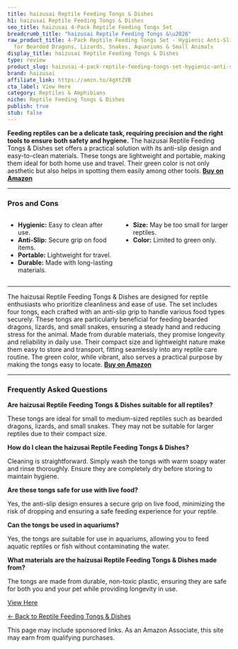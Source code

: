 ```yaml
---
title: haizusai Reptile Feeding Tongs & Dishes
h1: haizusai Reptile Feeding Tongs & Dishes
seo_title: haizusai 4-Pack Reptile Feeding Tongs Set
breadcrumb_title: "haizusai Reptile Feeding Tongs &\u2026"
raw_product_title: 4-Pack Reptile Feeding Tongs Set - Hygienic Anti-Slip Green Tweezers
  for Bearded Dragons, Lizards, Snakes, Aquariums & Small Animals
display_title: haizusai Reptile Feeding Tongs & Dishes
type: review
product_slug: haizusai-4-pack-reptile-feeding-tongs-set-hygienic-anti-slip-green-twee-db3ddbcc
brand: haizusai
affiliate_link: https://amzn.to/4gXtZVB
cta_label: View Here
category: Reptiles & Amphibians
niche: Reptile Feeding Tongs & Dishes
publish: true
stub: false
---
```


<div id="intro" class="full-width">
  <p><strong>Feeding reptiles can be a delicate task, requiring precision and the right tools to ensure both safety and hygiene.</strong> The haizusai Reptile Feeding Tongs & Dishes set offers a practical solution with its anti-slip design and easy-to-clean materials. These tongs are lightweight and portable, making them ideal for both home use and travel. Their green color is not only aesthetic but also helps in spotting them easily among other tools. <a href="https://amzn.to/4gXtZVB" rel="nofollow sponsored noopener" target="_blank"><strong>Buy on Amazon</strong></a></p>
</div>

<hr />
<h3 id="pros-cons">Pros and Cons</h3>
<div class="pc-grid" style="display:grid;grid-template-columns:1fr 1fr;gap:16px;">
  <ul>
    <li><strong>Hygienic:</strong> Easy to clean after use.</li>
    <li><strong>Anti-Slip:</strong> Secure grip on food items.</li>
    <li><strong>Portable:</strong> Lightweight for travel.</li>
    <li><strong>Durable:</strong> Made with long-lasting materials.</li>
  </ul>
  <ul>
    <li><strong>Size:</strong> May be too small for larger reptiles.</li>
    <li><strong>Color:</strong> Limited to green only.</li>
  </ul>
</div>
<hr />

<div class="full-width">
  <p>The haizusai Reptile Feeding Tongs & Dishes are designed for reptile enthusiasts who prioritize cleanliness and ease of use. The set includes four tongs, each crafted with an anti-slip grip to handle various food types securely. These tongs are particularly beneficial for feeding bearded dragons, lizards, and small snakes, ensuring a steady hand and reducing stress for the animal. Made from durable materials, they promise longevity and reliability in daily use. Their compact size and lightweight nature make them easy to store and transport, fitting seamlessly into any reptile care routine. The green color, while vibrant, also serves a practical purpose by making the tongs easy to locate. <a href="https://amzn.to/4gXtZVB" rel="nofollow sponsored noopener" target="_blank"><strong>Buy on Amazon</strong></a></p>
</div>

<hr />
<h3 id="faqs">Frequently Asked Questions</h3>

<p><strong>Are haizusai Reptile Feeding Tongs & Dishes suitable for all reptiles?</strong></p>
<p>These tongs are ideal for small to medium-sized reptiles such as bearded dragons, lizards, and small snakes. They may not be suitable for larger reptiles due to their compact size.</p>

<p><strong>How do I clean the haizusai Reptile Feeding Tongs & Dishes?</strong></p>
<p>Cleaning is straightforward. Simply wash the tongs with warm soapy water and rinse thoroughly. Ensure they are completely dry before storing to maintain hygiene.</p>

<p><strong>Are these tongs safe for use with live food?</strong></p>
<p>Yes, the anti-slip design ensures a secure grip on live food, minimizing the risk of dropping and ensuring a safe feeding experience for your reptile.</p>

<p><strong>Can the tongs be used in aquariums?</strong></p>
<p>Yes, the tongs are suitable for use in aquariums, allowing you to feed aquatic reptiles or fish without contaminating the water.</p>

<p><strong>What materials are the haizusai Reptile Feeding Tongs & Dishes made from?</strong></p>
<p>The tongs are made from durable, non-toxic plastic, ensuring they are safe for both you and your pet while providing longevity in use.</p>
<p><a class="btn" href="https://amzn.to/4gXtZVB" target="_blank" rel="nofollow sponsored noopener">View Here</a></p>
<p><a href="/roundups/reptiles-amphibians/reptile-feeding-tongs-dishes/">← Back to Reptile Feeding Tongs & Dishes</a></p>
<aside class="disclosure">This page may include sponsored links. As an Amazon Associate, this site may earn from qualifying purchases.</aside>
